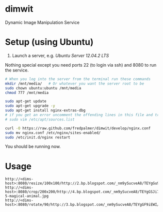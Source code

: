 dimwit
======

Dynamic Image Manipulation Service


Setup (using Ubuntu)
=======
1.  Launch a server, e.g. *Ubuntu Server 12.04.2 LTS*

Nothing special except you need ports 22 (to login via ssh) and 8080 to run the service.

``` bash
# When you log into the server from the terminal run these commands
mkdir /mnt/media/   # Or whatever you want the server root to be
sudo chown ubuntu:ubuntu /mnt/media
chmod 777 /mnt/media

sudo apt-get update
sudo apt-get upgrade -y
sudo apt-get install nginx-extras-dbg
# if you get an error uncomment the offending lines in this file and try to reinstall nginx again
# sudo vim /etc/apt/sources.list

curl -O https://raw.github.com/fredpalmer/dimwit/develop/nginx.conf
sudo mv nginx.conf /etc/nginx/sites-enabled/
sudo /etc/init.d/nginx restart
```

You should be running now.


Usage
=======
```
http://<dims-host>:8080/resize/100x100/http://2.bp.blogspot.com/_nm9ySucveA8/TEYgGu9DIgI/AAAAAAAAAO4/XI1q38FFlxw/s1600/unicorns2q.jpg
http://<dims-host>:8080/crop/200x200/http://4.bp.blogspot.com/_nm9ySucveA8/TEYgGSJi7sI/AAAAAAAAAOw/XK4VjrHPybw/s1600/unicorns-5-magical-animal.jpg
http://<dims-host>:8080/rotate/90/http://3.bp.blogspot.com/_nm9ySucveA8/TEYgGF9iEWI/AAAAAAAAAOo/uC62nczWcEk/s1600/unicorn1.jpg
```
